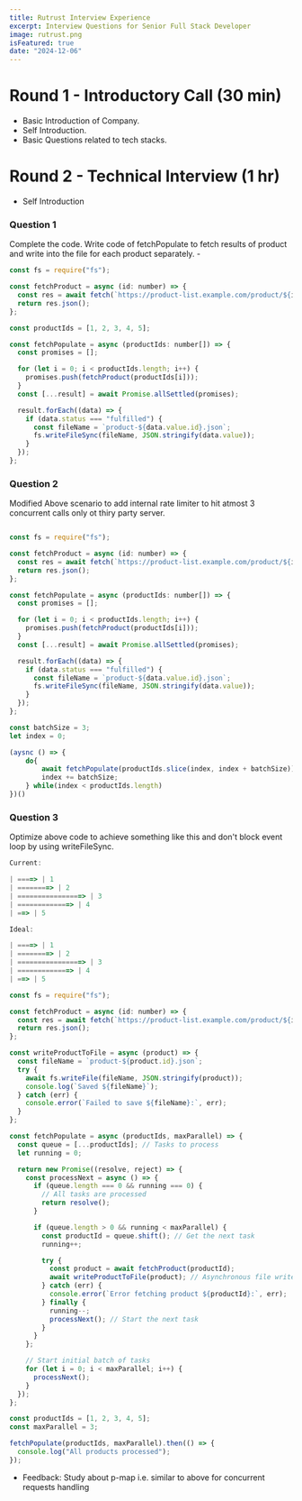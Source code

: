 ```yaml
---
title: Rutrust Interview Experience
excerpt: Interview Questions for Senior Full Stack Developer
image: rutrust.png
isFeatured: true
date: "2024-12-06"
---
```


# Round 1 - Introductory Call (30 min)

- Basic Introduction of Company.
- Self Introduction.
- Basic Questions related to tech stacks.

# Round 2 - Technical Interview (1 hr)

- Self Introduction

### Question 1

Complete the code. Write code of fetchPopulate to fetch results of product and write into the file for each product separately. -

```js
const fs = require("fs");

const fetchProduct = async (id: number) => {
  const res = await fetch(`https://product-list.example.com/product/${id}`);
  return res.json();
};

const productIds = [1, 2, 3, 4, 5];

const fetchPopulate = async (productIds: number[]) => {
  const promises = [];

  for (let i = 0; i < productIds.length; i++) {
    promises.push(fetchProduct(productIds[i]));
  }
  const [...result] = await Promise.allSettled(promises);

  result.forEach((data) => {
    if (data.status === "fulfilled") {
      const fileName = `product-${data.value.id}.json`;
      fs.writeFileSync(fileName, JSON.stringify(data.value));
    }
  });
};
```

### Question 2

Modified Above scenario to add internal rate limiter to hit atmost 3 concurrent calls only ot thiry party server.

```js

const fs = require("fs");

const fetchProduct = async (id: number) => {
  const res = await fetch(`https://product-list.example.com/product/${id}`);
  return res.json();
};

const fetchPopulate = async (productIds: number[]) => {
  const promises = [];

  for (let i = 0; i < productIds.length; i++) {
    promises.push(fetchProduct(productIds[i]));
  }
  const [...result] = await Promise.allSettled(promises);

  result.forEach((data) => {
    if (data.status === "fulfilled") {
      const fileName = `product-${data.value.id}.json`;
      fs.writeFileSync(fileName, JSON.stringify(data.value));
    }
  });
};

const batchSize = 3;
let index = 0;

(aysnc () => {
    do{
        await fetchPopulate(productIds.slice(index, index + batchSize));
        index += batchSize;
    } while(index < productIds.length)
})()

```

### Question 3

Optimize above code to achieve something like this and don't block event loop by using writeFileSync.

```js
Current:

| ====> | 1
| ========> | 2
| ================> | 3
| =============> | 4
| ==> | 5

Ideal:

| ====> | 1
| ========> | 2
| ================> | 3
| =============> | 4
| ==> | 5

```

```js
const fs = require("fs");

const fetchProduct = async (id: number) => {
  const res = await fetch(`https://product-list.example.com/product/${id}`);
  return res.json();
};

const writeProductToFile = async (product) => {
  const fileName = `product-${product.id}.json`;
  try {
    await fs.writeFile(fileName, JSON.stringify(product));
    console.log(`Saved ${fileName}`);
  } catch (err) {
    console.error(`Failed to save ${fileName}:`, err);
  }
};

const fetchPopulate = async (productIds, maxParallel) => {
  const queue = [...productIds]; // Tasks to process
  let running = 0;

  return new Promise((resolve, reject) => {
    const processNext = async () => {
      if (queue.length === 0 && running === 0) {
        // All tasks are processed
        return resolve();
      }

      if (queue.length > 0 && running < maxParallel) {
        const productId = queue.shift(); // Get the next task
        running++;

        try {
          const product = await fetchProduct(productId);
          await writeProductToFile(product); // Asynchronous file write
        } catch (err) {
          console.error(`Error fetching product ${productId}:`, err);
        } finally {
          running--;
          processNext(); // Start the next task
        }
      }
    };

    // Start initial batch of tasks
    for (let i = 0; i < maxParallel; i++) {
      processNext();
    }
  });
};

const productIds = [1, 2, 3, 4, 5];
const maxParallel = 3;

fetchPopulate(productIds, maxParallel).then(() => {
  console.log("All products processed");
});
```

- Feedback: Study about p-map i.e. similar to above for concurrent requests handling

